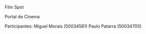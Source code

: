 Film Spot 

Portal de Cinema

Participantes: 
    Miguel Morais (50034581)
    Paulo Patarra (50034705)
